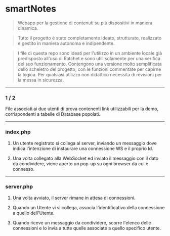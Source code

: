 # smartNotes

> Webapp per la gestione di contenuti su più dispositivi in maniera dinamica.
 
> Tutto il progetto è stato completamente ideato, strutturato, realizzato e gestito in maniera autonoma e indipendente.

> I file di questa repo sono ideati per l'utilizzo in un ambiente locale già predisposto all'uso di Ratchet e sono utili solamente per una verifica del suo funzionamento.
> Contengono una versione molto semplificata dello scheletro del progetto, con le funzioni commentate per capirne la logica. Per qualsiasi utilizzo non didattico necessita di revisioni per la messa in sicurezza. 


---


### 1 / 2

File associati ai due utenti di prova contenenti link utilizzabili per la demo, corrispondenti a tabelle di Database popolati.

---
### index.php


1. Un utente registrato si collega al server, inviando un messaggio dove indica l'intenzione di instaurare una connessione WS e il proprio Id.

2. Una volta collegato alla WebSocket ed inviato il messaggio con il dato da condividere, viene aperto un pop-up su ogni browser da cui è connesso.

---

### server.php


1. Una volta avviato, il server rimane in attesa di connessioni.

2. Quando un Utente vi si collega, associa l'identificativo della connessione a quello dell'Utente.

3. Quando riceve un messaggio da condividere, scorre l'elenco delle connessioni e lo invia a tutte quelle associate a quello specifico utente.
